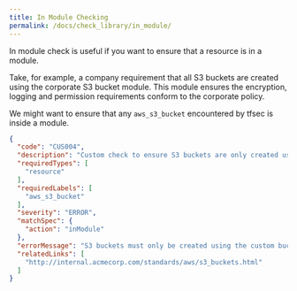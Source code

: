 ```yaml
---
title: In Module Checking
permalink: /docs/check_library/in_module/
---
```


In module check is useful if you want to ensure that a resource is in a module.

Take, for example, a company requirement that all S3 buckets are created using the corporate S3 bucket module. This module ensures the encryption, logging and permission requirements conform to the corporate policy.

We might want to ensure that any `aws_s3_bucket` encountered by tfsec is inside a module.

```json
{
  "code": "CUS004",
  "description": "Custom check to ensure S3 buckets are only created using the custom_bucket module",
  "requiredTypes": [
    "resource"
  ],
  "requiredLabels": [
    "aws_s3_bucket"
  ],
  "severity": "ERROR",
  "matchSpec": {
    "action": "inModule"
  },
  "errorMessage": "S3 buckets must only be created using the custom bucket module",
  "relatedLinks": [
    "http://internal.acmecorp.com/standards/aws/s3_buckets.html"
  ]
}
```